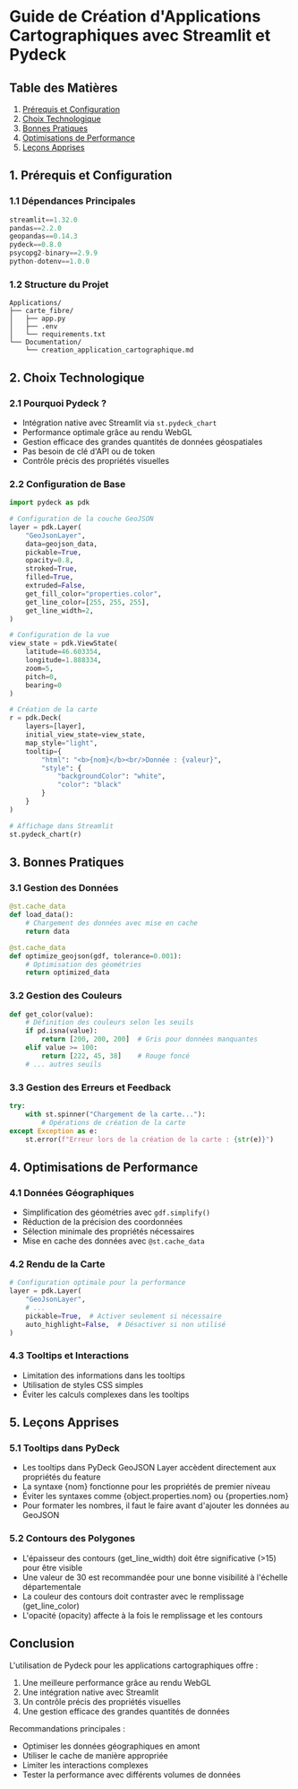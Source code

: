 # Guide de Création d'Applications Cartographiques avec Streamlit et Pydeck

## Table des Matières
1. [Prérequis et Configuration](#1-prérequis-et-configuration)
2. [Choix Technologique](#2-choix-technologique)
3. [Bonnes Pratiques](#3-bonnes-pratiques)
4. [Optimisations de Performance](#4-optimisations-de-performance)
5. [Leçons Apprises](#5-leçons-apprises)

## 1. Prérequis et Configuration

### 1.1 Dépendances Principales
```python
streamlit==1.32.0
pandas==2.2.0
geopandas==0.14.3
pydeck==0.8.0
psycopg2-binary==2.9.9
python-dotenv==1.0.0
```

### 1.2 Structure du Projet
```
Applications/
├── carte_fibre/
│   ├── app.py
│   ├── .env
│   └── requirements.txt
└── Documentation/
    └── creation_application_cartographique.md
```

## 2. Choix Technologique

### 2.1 Pourquoi Pydeck ?
- Intégration native avec Streamlit via `st.pydeck_chart`
- Performance optimale grâce au rendu WebGL
- Gestion efficace des grandes quantités de données géospatiales
- Pas besoin de clé d'API ou de token
- Contrôle précis des propriétés visuelles

### 2.2 Configuration de Base
```python
import pydeck as pdk

# Configuration de la couche GeoJSON
layer = pdk.Layer(
    "GeoJsonLayer",
    data=geojson_data,
    pickable=True,
    opacity=0.8,
    stroked=True,
    filled=True,
    extruded=False,
    get_fill_color="properties.color",
    get_line_color=[255, 255, 255],
    get_line_width=2,
)

# Configuration de la vue
view_state = pdk.ViewState(
    latitude=46.603354,
    longitude=1.888334,
    zoom=5,
    pitch=0,
    bearing=0
)

# Création de la carte
r = pdk.Deck(
    layers=[layer],
    initial_view_state=view_state,
    map_style="light",
    tooltip={
        "html": "<b>{nom}</b><br/>Donnée : {valeur}",
        "style": {
            "backgroundColor": "white",
            "color": "black"
        }
    }
)

# Affichage dans Streamlit
st.pydeck_chart(r)
```

## 3. Bonnes Pratiques

### 3.1 Gestion des Données
```python
@st.cache_data
def load_data():
    # Chargement des données avec mise en cache
    return data

@st.cache_data
def optimize_geojson(gdf, tolerance=0.001):
    # Optimisation des géométries
    return optimized_data
```

### 3.2 Gestion des Couleurs
```python
def get_color(value):
    # Définition des couleurs selon les seuils
    if pd.isna(value):
        return [200, 200, 200]  # Gris pour données manquantes
    elif value >= 100:
        return [222, 45, 38]    # Rouge foncé
    # ... autres seuils
```

### 3.3 Gestion des Erreurs et Feedback
```python
try:
    with st.spinner("Chargement de la carte..."):
        # Opérations de création de la carte
except Exception as e:
    st.error(f"Erreur lors de la création de la carte : {str(e)}")
```

## 4. Optimisations de Performance

### 4.1 Données Géographiques
- Simplification des géométries avec `gdf.simplify()`
- Réduction de la précision des coordonnées
- Sélection minimale des propriétés nécessaires
- Mise en cache des données avec `@st.cache_data`

### 4.2 Rendu de la Carte
```python
# Configuration optimale pour la performance
layer = pdk.Layer(
    "GeoJsonLayer",
    # ...
    pickable=True,  # Activer seulement si nécessaire
    auto_highlight=False,  # Désactiver si non utilisé
)
```

### 4.3 Tooltips et Interactions
- Limitation des informations dans les tooltips
- Utilisation de styles CSS simples
- Éviter les calculs complexes dans les tooltips

## 5. Leçons Apprises

### 5.1 Tooltips dans PyDeck
- Les tooltips dans PyDeck GeoJSON Layer accèdent directement aux propriétés du feature
- La syntaxe {nom} fonctionne pour les propriétés de premier niveau
- Éviter les syntaxes comme {object.properties.nom} ou {properties.nom}
- Pour formater les nombres, il faut le faire avant d'ajouter les données au GeoJSON

### 5.2 Contours des Polygones
- L'épaisseur des contours (get_line_width) doit être significative (>15) pour être visible
- Une valeur de 30 est recommandée pour une bonne visibilité à l'échelle départementale
- La couleur des contours doit contraster avec le remplissage (get_line_color)
- L'opacité (opacity) affecte à la fois le remplissage et les contours

## Conclusion

L'utilisation de Pydeck pour les applications cartographiques offre :
1. Une meilleure performance grâce au rendu WebGL
2. Une intégration native avec Streamlit
3. Un contrôle précis des propriétés visuelles
4. Une gestion efficace des grandes quantités de données

Recommandations principales :
- Optimiser les données géographiques en amont
- Utiliser le cache de manière appropriée
- Limiter les interactions complexes
- Tester la performance avec différents volumes de données 